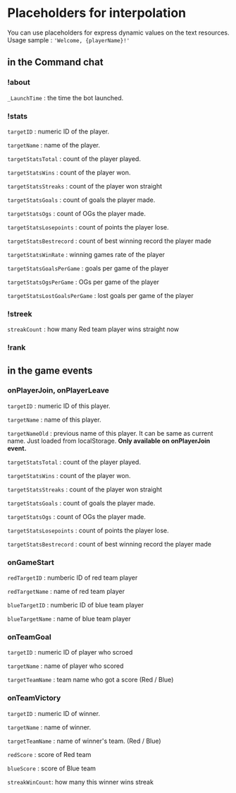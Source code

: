 # Placeholders for interpolation
You can use placeholders for express dynamic values on the text resources.
Usage sample : `'Welcome, {playerName}!'`

## in the Command chat
### !about
`_LaunchTime` : the time the bot launched.

### !stats
`targetID` : numeric ID of the player.

`targetName` : name of the player.

`targetStatsTotal` : count of the player played.

`targetStatsWins` : count of the player won.

`targetStatsStreaks` : count of the player won straight

`targetStatsGoals` : count of goals the player made.

`targetStatsOgs` : count of OGs the player made.

`targetStatsLosepoints` : count of points the player lose.

`targetStatsBestrecord` : count of best winning record the player made

`targetStatsWinRate` : winning games rate of the player

`targetStatsGoalsPerGame` : goals per game of the player

`targetStatsOgsPerGame` : OGs per game of the player

`targetStatsLostGoalsPerGame` : lost goals per game of the player

### !streek

`streakCount` : how many Red team player wins straight now

### !rank


## in the game events
### onPlayerJoin, onPlayerLeave
`targetID` : numeric ID of this player.

`targetName` : name of this player.

`targetNameOld` : previous name of this player. It can be same as current name. Just loaded from localStorage. **Only available on onPlayerJoin event.**

`targetStatsTotal` : count of the player played.

`targetStatsWins` : count of the player won.

`targetStatsStreaks` : count of the player won straight

`targetStatsGoals` : count of goals the player made.

`targetStatsOgs` : count of OGs the player made.

`targetStatsLosepoints` : count of points the player lose.

`targetStatsBestrecord` : count of best winning record the player made

### onGameStart
`redTargetID` : numberic ID of red team player

`redTargetName` : name of red team player

`blueTargetID` : numberic ID of blue team player

`blueTargetName` : name of blue team player

### onTeamGoal
`targetID` : numeric ID of player who scroed

`targetName` : name of player who scored

`targetTeamName` : team name who got a score (Red / Blue)


### onTeamVictory

`targetID` : numeric ID of winner.

`targetName` : name of winner.

`targetTeamName` : name of winner's team. (Red / Blue)

`redScore` : score of Red team

`blueScore` : score of Blue team

`streakWinCount`: how many this winner wins streak 